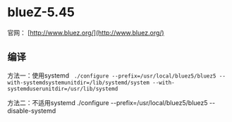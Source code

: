 # blueZ-5.45

官网： [http://www.bluez.org/](http://www.bluez.org/) 



## 编译

方法一：使用systemd
` ./configure --prefix=/usr/local/bluez5/bluez5 --with-systemdsystemunitdir=/lib/systemd/system --with-systemduserunitdir=/usr/lib/systemd`

方法二：不适用systemd
./configure --prefix=/usr/local/bluez5/bluez5 --disable-systemd 

